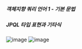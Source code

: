 ##### 객체지향 쿼리 언어 1 - 기본 문법
##### JPQL 타입 표현과 기타식

![image](https://user-images.githubusercontent.com/40969203/106229703-6c9bc700-6231-11eb-9937-3116b486283e.png)
![image](https://user-images.githubusercontent.com/40969203/106229739-7c1b1000-6231-11eb-98b5-e49db8017bfb.png)
